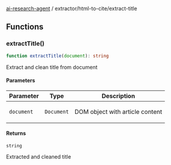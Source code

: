 [ai-research-agent](../../index.md) / extractor/html-to-cite/extract-title

## Functions

### extractTitle()

```ts
function extractTitle(document): string
```

Extract and clean title from document

#### Parameters

<table>
<thead>
<tr>
<th>Parameter</th>
<th>Type</th>
<th>Description</th>
</tr>
</thead>
<tbody>
<tr>
<td>

`document`

</td>
<td>

`Document`

</td>
<td>

DOM object with article content

</td>
</tr>
</tbody>
</table>

#### Returns

`string`

Extracted and cleaned title
